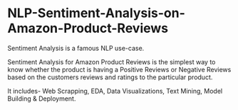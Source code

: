 # NLP-Sentiment-Analysis-on-Amazon-Product-Reviews
Sentiment Analysis is a famous NLP use-case.

Sentiment Analysis for Amazon Product Reviews is the simplest way to know whether the product is having a Positive Reviews or Negative Reviews based on the customers reviews and ratings to the particular product.

It includes- Web Scrapping, EDA, Data Visualizations, Text Mining, Model Building & Deployment.
